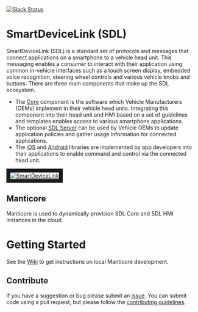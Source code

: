[![Slack Status](http://sdlslack.herokuapp.com/badge.svg)](http://slack.smartdevicelink.com)
# SmartDeviceLink (SDL)

SmartDeviceLink (SDL) is a standard set of protocols and messages that connect applications on a smartphone to a vehicle head unit. This messaging enables a consumer to interact with their application using common in-vehicle interfaces such as a touch screen display, embedded voice recognition, steering wheel controls and various vehicle knobs and buttons. There are three main components that make up the SDL ecosystem.

  * The [Core](https://github.com/smartdevicelink/sdl_core) component is the software which Vehicle Manufacturers (OEMs)  implement in their vehicle head units. Integrating this component into their head unit and HMI based on a set of guidelines and templates enables access to various smartphone applications.
  * The optional [SDL Server](https://github.com/smartdevicelink/sdl_server) can be used by Vehicle OEMs to update application policies and gather usage information for connected applications.
  * The [iOS](https://github.com/smartdevicelink/sdl_ios) and [Android](https://github.com/smartdevicelink/sdl_android) libraries are implemented by app developers into their applications to enable command and control via the connected head unit.

<a href="http://www.youtube.com/watch?feature=player_embedded&v=AzdQdSCS24M" target="_blank"><img src="http://i.imgur.com/nm8UujD.png?1" alt="SmartDeviceLink" border="10" /></a>

## Manticore
Manticore is used to dynamically provision SDL Core and SDL HMI instances in the cloud.


# Getting Started
See the [Wiki](https://github.com/smartdevicelink/manticore/wiki) to get instructions on local Manticore development.

## Contribute
If you have a suggestion or bug please submit an <a href="https://github.com/smartdevicelink/manticore/issues/new" target="_blank">issue</a>.  You can submit code using a pull request, but please follow the <a href="https://github.com/smartdevicelink/manticore/blob/master/CONTRIBUTING.md" target="_blank">contributing guidelines</a>.
